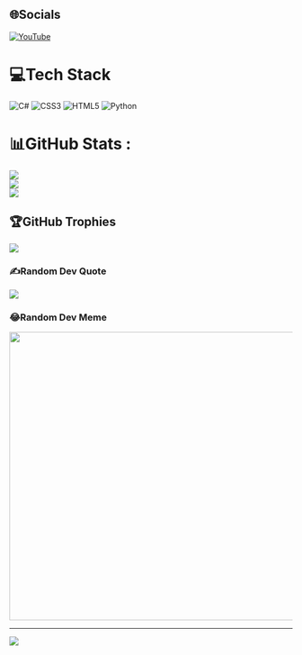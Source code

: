
## 🌐Socials
[![YouTube](https://img.shields.io/badge/YouTube-%23FF0000.svg?logo=YouTube&logoColor=white)](https://youtube.com/c/erfansalehoon ) 

# 💻Tech Stack
![C#](https://img.shields.io/badge/c%23-%23239120.svg?style=for-the-badge&logo=c-sharp&logoColor=white) ![CSS3](https://img.shields.io/badge/css3-%231572B6.svg?style=for-the-badge&logo=css3&logoColor=white) ![HTML5](https://img.shields.io/badge/html5-%23E34F26.svg?style=for-the-badge&logo=html5&logoColor=white) ![Python](https://img.shields.io/badge/python-3670A0?style=for-the-badge&logo=python&logoColor=ffdd54)
# 📊GitHub Stats :
![](https://github-readme-stats.vercel.app/api?username=erfansalehoon&theme=gotham&hide_border=false&include_all_commits=false&count_private=false)<br/>
![](https://github-readme-streak-stats.herokuapp.com/?user=erfansalehoon&theme=gotham&hide_border=false)<br/>
![](https://github-readme-stats.vercel.app/api/top-langs/?username=erfansalehoon&theme=gotham&hide_border=false&include_all_commits=false&count_private=false&layout=compact)

## 🏆GitHub Trophies
![](https://github-profile-trophy.vercel.app/?username=erfansalehoon&theme=radical&no-frame=false&no-bg=false&margin-w=4)

### ✍️Random Dev Quote
![](https://quotes-github-readme.vercel.app/api?type=horizontal&theme=radical)

### 😂Random Dev Meme
<img src="https://random-memer.herokuapp.com/" width="512px"/>

---
[![](https://visitcount.itsvg.in/api?id=erfansalehoon&icon=0&color=0)](https://visitcount.itsvg.in)
